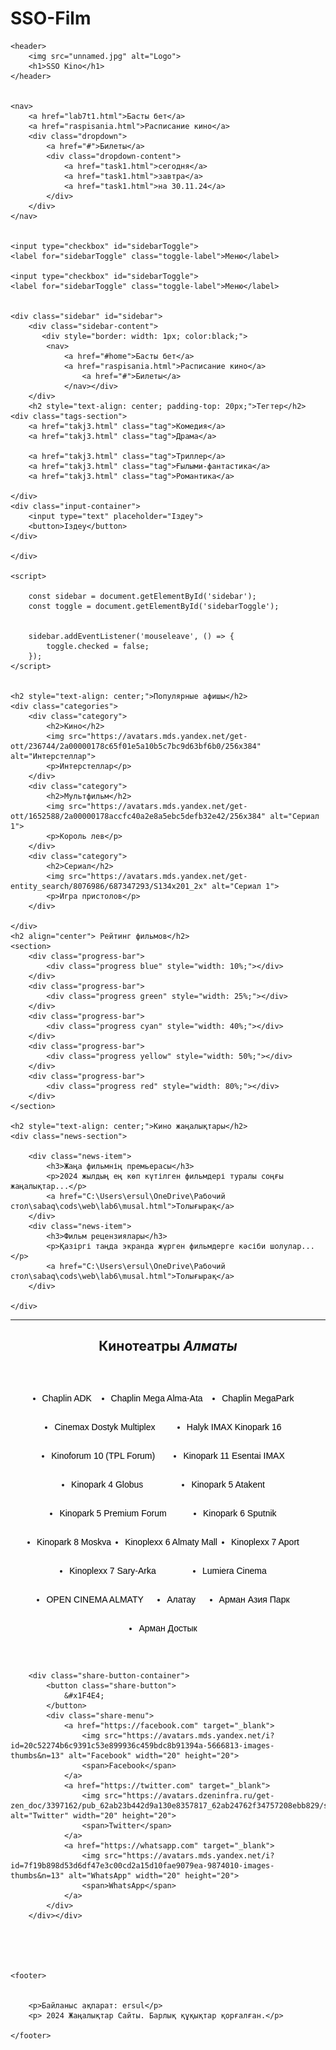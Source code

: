 # SSO-Film <html>
<html lang="kk">
<head>
    <meta charset="UTF-8">
    <title>KinoSeans</title>
    <link rel="stylesheet" href="lab7t1.css">
    <meta charset="UTF-8">
    <meta name="viewport" content="width=device-width, initial-scale=1.0">
</head>
<body>
    
    <header>
        <img src="unnamed.jpg" alt="Logo">
        <h1>SSO Kino</h1>
    </header>

    
    <nav>
        <a href="lab7t1.html">Басты бет</a>
        <a href="raspisania.html">Расписание кино</a>
        <div class="dropdown">
            <a href="#">Билеты</a>
            <div class="dropdown-content">
                <a href="task1.html">сегодня</a>
                <a href="task1.html">завтра</a>
                <a href="task1.html">на 30.11.24</a>
            </div>
        </div>
    </nav>
    
    
    <input type="checkbox" id="sidebarToggle">
    <label for="sidebarToggle" class="toggle-label">Меню</label>

    <input type="checkbox" id="sidebarToggle">
    <label for="sidebarToggle" class="toggle-label">Меню</label>

    
    <div class="sidebar" id="sidebar">
        <div class="sidebar-content">
           <div style="border: width: 1px; color:black;">
            <nav>
                <a href="#home">Басты бет</a>
                <a href="raspisania.html">Расписание кино</a>
                    <a href="#">Билеты</a>
                </nav></div>
        </div>
        <h2 style="text-align: center; padding-top: 20px;">Тегтер</h2>
    <div class="tags-section">
        <a href="takj3.html" class="tag">Комедия</a>
        <a href="takj3.html" class="tag">Драма</a>
       
        <a href="takj3.html" class="tag">Триллер</a>
        <a href="takj3.html" class="tag">Ғылыми-фантастика</a>
        <a href="takj3.html" class="tag">Романтика</a>
     
    </div>
    <div class="input-container">
        <input type="text" placeholder="Іздеу">
        <button>Іздеу</button>
    </div>
    
    </div>

    <script>
        
        const sidebar = document.getElementById('sidebar');
        const toggle = document.getElementById('sidebarToggle');

        
        sidebar.addEventListener('mouseleave', () => {
            toggle.checked = false; 
        });
    </script>

    
    <h2 style="text-align: center;">Популярные афишы</h2>
    <div class="categories">
        <div class="category">
            <h2>Кино</h2>
            <img src="https://avatars.mds.yandex.net/get-ott/236744/2a00000178c65f01e5a10b5c7bc9d63bf6b0/256x384" alt="Интерстеллар">
            <p>Интерстеллар</p>
        </div>
        <div class="category">
            <h2>Мультфильм</h2>
            <img src="https://avatars.mds.yandex.net/get-ott/1652588/2a00000178accfc40a2e8a5ebc5defb32e42/256x384" alt="Сериал 1">
            <p>Король лев</p>
        </div>
        <div class="category">
            <h2>Сериал</h2>
            <img src="https://avatars.mds.yandex.net/get-entity_search/8076986/687347293/S134x201_2x" alt="Сериал 1">
            <p>Игра пристолов</p>
        </div>
        
    </div>
    <h2 align="center"> Рейтинг фильмов</h2>
    <section>
        <div class="progress-bar">
            <div class="progress blue" style="width: 10%;"></div>
        </div>
        <div class="progress-bar">
            <div class="progress green" style="width: 25%;"></div>
        </div>
        <div class="progress-bar">
            <div class="progress cyan" style="width: 40%;"></div>
        </div>
        <div class="progress-bar">
            <div class="progress yellow" style="width: 50%;"></div>
        </div>
        <div class="progress-bar">
            <div class="progress red" style="width: 80%;"></div>
        </div>
    </section>
   
    <h2 style="text-align: center;">Кино жаңалықтары</h2>
    <div class="news-section">
        
        <div class="news-item">
            <h3>Жаңа фильмнің премьерасы</h3>
            <p>2024 жылдың ең көп күтілген фильмдері туралы соңғы жаңалықтар...</p>
            <a href="C:\Users\ersul\OneDrive\Рабочий стол\sabaq\cods\web\lab6\musal.html">Толығырақ</a>
        </div>
        <div class="news-item">
            <h3>Фильм рецензиялары</h3>
            <p>Қазіргі таңда экранда жүрген фильмдерге кәсіби шолулар...</p>
            <a href="C:\Users\ersul\OneDrive\Рабочий стол\sabaq\cods\web\lab6\musal.html">Толығырақ</a>
        </div>
        
    </div>
    
<hr><h2 align="center">Кинотеатры <em>Алматы</em></h2>
<div class="kinoteatr">
    <ul style="list-style-type: disc; display: flex; flex-wrap: wrap; gap: 20px; justify-content: space-evenly; padding: 40px; margin: 0; font-family: Arial, sans-serif;">
        <li style="margin: 5px 0;"><a href="kinoteatr.html" style="color: black; text-decoration: none;">Chaplin ADK</a></li>
        <li style="margin: 5px 0;"><a href="kinoteatr.html" style="color: black; text-decoration: none;">Chaplin Mega Alma-Ata</a></li>
        <li style="margin: 5px 0;"><a href="kinoteatr.html" style="color: black; text-decoration: none;">Chaplin MegaPark</a></li>
        <li style="margin: 5px 0;"><a href="kinoteatr.html" style="color: black; text-decoration: none;">Cinemax Dostyk Multiplex</a></li>
        <li style="margin: 5px 0;"><a href="kinoteatr.html" style="color: black; text-decoration: none;">Halyk IMAX Kinopark 16</a></li>
        <li style="margin: 5px 0;"><a href="kinoteatr.html" style="color: black; text-decoration: none;">Kinoforum 10 (TPL Forum)</a></li>
        <li style="margin: 5px 0;"><a href="kinoteatr.html" style="color: black; text-decoration: none;">Kinopark 11 Esentai IMAX</a></li>
        <li style="margin: 5px 0;"><a href="kinoteatr.html" style="color: black; text-decoration: none;">Kinopark 4 Globus</a></li>
        <li style="margin: 5px 0;"><a href="kinoteatr.html" style="color: black; text-decoration: none;">Kinopark 5 Atakent</a></li>
        <li style="margin: 5px 0;"><a href="kinoteatr.html" style="color: black; text-decoration: none;">Kinopark 5 Premium Forum</a></li>
        <li style="margin: 5px 0;"><a href="kinoteatr.html" style="color: black; text-decoration: none;">Kinopark 6 Sputnik</a></li>
        <li style="margin: 5px 0;"><a href="kinoteatr.html" style="color: black; text-decoration: none;">Kinopark 8 Moskva</a></li>
        <li style="margin: 5px 0;"><a href="kinoteatr.html" style="color: black; text-decoration: none;">Kinoplexx 6 Almaty Mall</a></li>
        <li style="margin: 5px 0;"><a href="kinoteatr.html" style="color: black; text-decoration: none;">Kinoplexx 7 Aport</a></li>
        <li style="margin: 5px 0;"><a href="kinoteatr.html" style="color: black; text-decoration: none;">Kinoplexx 7 Sary-Arka</a></li>
        <li style="margin: 5px 0;"><a href="kinoteatr.html" style="color: black; text-decoration: none;">Lumiera Cinema</a></li>
        <li style="margin: 5px 0;"><a href="kinoteatr.html" style="color: black; text-decoration: none;">OPEN CINEMA ALMATY</a></li>
        <li style="margin: 5px 0;"><a href="kinoteatr.html" style="color: black; text-decoration: none;">Алатау</a></li>
        <li style="margin: 5px 0;"><a href="kinoteatr.html" style="color: black; text-decoration: none;">Арман Азия Парк</a></li>
        <li style="margin: 5px 0;"><a href="kinoteatr.html" style="color: black; text-decoration: none;">Арман Достык</a></li>
    </ul>
</div>

        <div class="share-button-container">
            <button class="share-button">
                &#x1F4E4;
            </button>
            <div class="share-menu">
                <a href="https://facebook.com" target="_blank">
                    <img src="https://avatars.mds.yandex.net/i?id=20c52274b6c9391c53e899936c459bdc8b91394a-5666813-images-thumbs&n=13" alt="Facebook" width="20" height="20">
                    <span>Facebook</span>
                </a>
                <a href="https://twitter.com" target="_blank">
                    <img src="https://avatars.dzeninfra.ru/get-zen_doc/3397162/pub_62ab23b442d9a130e8357817_62ab24762f34757208ebb829/scale_1200" alt="Twitter" width="20" height="20">
                    <span>Twitter</span>
                </a>
                <a href="https://whatsapp.com" target="_blank">
                    <img src="https://avatars.mds.yandex.net/i?id=7f19b898d53d6df47e3c00cd2a15d10fae9079ea-9874010-images-thumbs&n=13" alt="WhatsApp" width="20" height="20">
                    <span>WhatsApp</span>
                </a>
            </div>
        </div></div>
       
        
        

        
    <footer>
        
    
        <p>Байланыс ақпарат: ersul</p>
        <p> 2024 Жаңалықтар Сайты. Барлық құқықтар қорғалған.</p>
       
    </footer>
       
